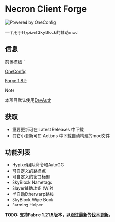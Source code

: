 # Necron Client Forge

![Powered by OneConfig](https://polyfrost.org/media/branding/badges/badge_1.svg)

一个用于Hypixel SkyBlock的辅助mod

## 信息

前置模组：

[OneConfig](https://polyfrost.org/projects/oneconfig/)

[Forge 1.8.9](https://files.minecraftforge.net/net/minecraftforge/forge/index_1.8.9.html)

> [!NOTE]
> 本项目默认使用[DevAuth](https://github.com/DJtheRedstoner/DevAuth)

## 获取

- 重要更新可在 Latest Releases 中下载
- 其它小更新可在 Actions 中下载自动构建的mod文件

## 功能列表

- Hypixel组队命令和AutoGG
- 可自定义的路径点
- 可自定义的窗口标题
- SkyBlock Nametags
- Slayer辅助功能 (WIP)
- 半自动Etherwarp路线
- SkyBlock Wipe Book
- Farming Helper

**TODO: 支持Fabric 1.21.5版本，以跟进最新的[伐木更新](https://hypixel.net/threads/hypixel-skyblock-0-23-the-foraging-update.5921261/)。**
